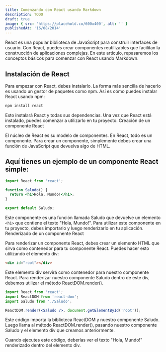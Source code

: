 ```yaml
---
title: Comenzando con React usando Markdown
description: TODO
draft: true
image: { src: 'https://placehold.co/600x400', alt: '' }
publishedAt: '16/08/2014'
---
```


React es una popular biblioteca de JavaScript para construir interfaces de usuario. Con React, puedes crear componentes reutilizables que facilitan la construcción de aplicaciones complejas. En este artículo, repasaremos los conceptos básicos para comenzar con React usando Markdown.

## Instalación de React

Para empezar con React, debes instalarlo. La forma más sencilla de hacerlo es usando un gestor de paquetes como npm. Así es cómo puedes instalar React usando npm:

```bash
npm install react
```

Esto instalará React y todas sus dependencias. Una vez que React está instalado, puedes comenzar a utilizarlo en tu proyecto.
Creación de un componente React

El núcleo de React es su modelo de componentes. En React, todo es un componente. Para crear un componente, simplemente debes crear una función de JavaScript que devuelva algo de HTML.

## Aquí tienes un ejemplo de un componente React simple:

```jsx
import React from 'react';

function Saludo() {
  return <h1>Hola, Mundo!</h1>;
}

export default Saludo;
```

Este componente es una función llamada Saludo que devuelve un elemento `<h1>` que contiene el texto "Hola, Mundo!". Para utilizar este componente en tu proyecto, debes importarlo y luego renderizarlo en tu aplicación.
Renderizado de un componente React

Para renderizar un componente React, debes crear un elemento HTML que sirva como contenedor para tu componente React. Puedes hacer esto utilizando el elemento div:

```html
<div id="root"></div>
```

Este elemento div servirá como contenedor para nuestro componente React. Para renderizar nuestro componente Saludo dentro de este div, debemos utilizar el método ReactDOM.render().

```jsx
import React from 'react';
import ReactDOM from 'react-dom';
import Saludo from './Saludo';

ReactDOM.render(<Saludo />, document.getElementById('root'));
```

Este código importa la biblioteca ReactDOM y nuestro componente Saludo. Luego llama al método ReactDOM.render(), pasando nuestro componente Saludo y el elemento div que creamos anteriormente.

Cuando ejecutes este código, deberías ver el texto "Hola, Mundo!" renderizado dentro del elemento div.
